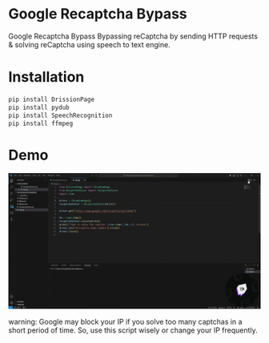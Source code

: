 # Google Recaptcha Bypass
Google Recaptcha Bypass
Bypassing reCaptcha by sending HTTP requests & solving reCaptcha using speech to text engine.

# Installation
```
pip install DrissionPage
pip install pydub
pip install SpeechRecognition
pip install ffmpeg
```


# Demo
![Farmers Market Finder - Animated gif demo](document/2024-04-30_14-25-33.gif)


warning: Google may block your IP if you solve too many captchas in a short period of time. So, use this script wisely or change your IP frequently.

